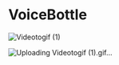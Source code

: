 # VoiceBottle

![Videotogif (1)](https://user-images.githubusercontent.com/51155766/118766183-0ce82b00-b8b7-11eb-9985-ea5c7adee4af.gif)


![Uploading Videotogif (1).gif…]()

